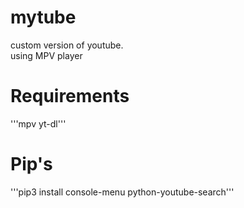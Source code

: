 # mytube
custom version of youtube.    
using MPV player
# Requirements
'''mpv yt-dl'''
# Pip's
'''pip3 install console-menu python-youtube-search'''